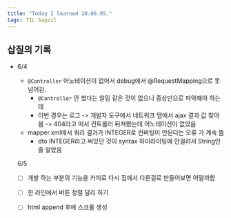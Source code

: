 ```yaml
---
title: "Today I learned 20.06.05."
tags: TIL Sapzil
---
```




## 삽질의 기록

- 6/4

  - `@Controller` 어노테이션이 없어서 debug에서 @RequestMapping으로 못넘어감.
    - `@Controller`  안 썼다는 알림 같은 것이 없으니 증상만으로 파악해야 하는데
    - 이번 경우는 로그 -> 개발자 도구에서 네트워크 탭에서 ajax 결과 값 찾아봄 -> 404라고 떠서 컨트롤러 뒤져봤는데 어노테이션이 없었음
  - mapper.xml에서 쿼리 결과가 INTEGER로 컨버팅이 안된다는 오류 가 계속 뜸
    - dto INTEGER라고 써있던 것이 syntax 하이라이팅에 안걸려서 String인줄 알았음

  6/5

  - [ ] 개발 하는 부분의 기능을 카피로 다시 집에서 다른걸로 만들어보면 어떨까함
  - [ ] 한 라인에서 버튼 정렬 달리 하기
  - [ ] html append 후에 스크롤 생성

